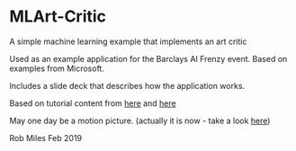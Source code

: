 # MLArt-Critic
A simple machine learning example that implements an art critic

Used as an example application for the Barclays AI Frenzy event. Based on examples from Microsoft.

Includes a slide deck that describes how the application works. 

Based on tutorial content from [here](https://docs.microsoft.com/en-us/windows/ai/get-started-uwp) and [here](https://github.com/Microsoft/InsiderDevTour18)

May one day be a motion picture.  (actually it is now - take a look [here](https://youtu.be/-C8bm5kGDTI))

Rob Miles
Feb 2019
